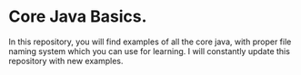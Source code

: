 # Core Java Basics.
In this repository, you will find examples of all the core java, with proper file naming system which you can use for learning.
I will constantly update this repository with new examples. 

